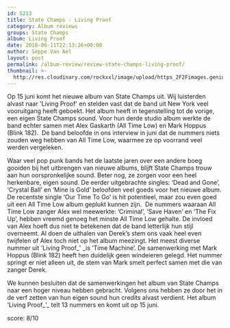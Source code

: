 ```yaml
---
id: 5213
title: State Champs - Living Proof
category: Album reviews
groups: State Champs
album: Living Proof
date: 2018-06-11T22:13:26+00:00
author: Seppe Van Ael
layout: post
permalink: /album-review/review-state-champs-living-proof/
thumbnail: >-
  http://res.cloudinary.com/rockxxl/image/upload/https_2F2Fimages.genius.com2Fde793076207779be1dbd947ee345d587.960x960x1.jpg
---
```

Op 15 juni komt het nieuwe album van State Champs uit. Wij luisterden alvast naar 'Living Proof' en stelden vast dat de band uit New York veel vooruitgang heeft geboekt. Het album heeft in tegenstelling tot de vorige, een eigen State Champs sound. Voor hun derde studio album werkte de band echter samen met Alex Gaskarth (All Time Low) en Mark Hoppus (Blink 182).  De band beloofde in ons interview in juni dat de nummers niets zouden weg hebben van All Time Low, waarmee ze op voorrand veel werden vergeleken.

Waar veel pop punk bands het de laatste jaren over een andere boeg gooiden bij het uitbrengen van nieuwe albums, blijft State Champs trouw aan hun oorspronkelijke sound. Beter nog, ze zorgen voor een heel herkenbare, eigen sound. De eerder uitgebrachte singles: ‘Dead and Gone’, ‘Crystal Ball’ en ‘Mine is Gold’ beloofden veel goeds voor het nieuwe album. De recentste single ‘Our Time To Go’ is hit potentieel, maar zou even goed uit een All Time Low album geplukt kunnen zijn.  De nummers waaraan All Time Low zanger Alex wel meewerkte: ’Criminal’, ‘Save Haven’ en ‘The Fix Up’, hebben vreemd genoeg het minste All Time Low gehalte. De invloed van Alex hoeft dus niet te betekenen dat de band letterlijk hun stijl overneemt. Al doen de uithalen van Derek’s stem ons vaak heel even twijfelen of Alex toch niet op het album meezingt. Het meest diverse nummer uit 'Living Proof_' _is ‘Time Machine’. De samenwerking met Mark Hoppus (Blink 182) heeft hen duidelijk geen windeieren gelegd. Het nummer springt er niet alleen uit, de stem van Mark smelt perfect samen met die van zanger Derek.

We kunnen besluiten dat de samenwerkingen het album van State Champs naar een hoger niveau hebben gebracht. Volgens ons hebben ze door het in de verf zetten van hun eigen sound hun credits alvast verdient. Het album ‘Living Proof_’_ telt 13 nummers en komt uit op 15 juni.

score: 8/10
